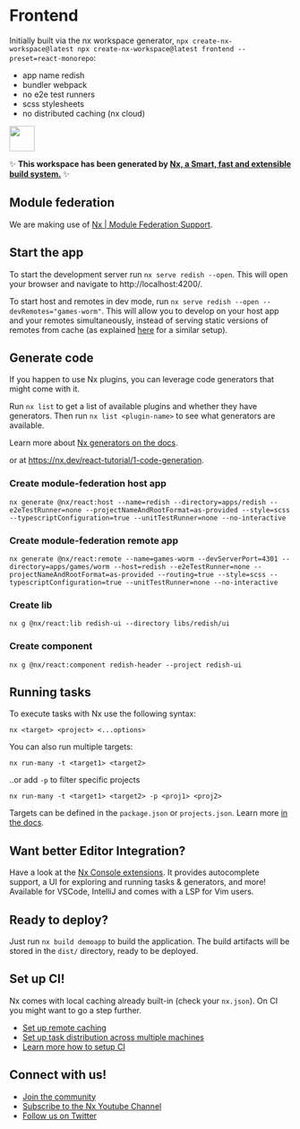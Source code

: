 # Frontend

Initially built via the nx workspace generator, `npx create-nx-workspace@latest npx create-nx-workspace@latest frontend --preset=react-monorepo`:
- app name redish
- bundler webpack
- no e2e test runners
- scss stylesheets
- no distributed caching (nx cloud)

<a alt="Nx logo" href="https://nx.dev" target="_blank" rel="noreferrer"><img src="https://raw.githubusercontent.com/nrwl/nx/master/images/nx-logo.png" width="45"></a>

✨ **This workspace has been generated by [Nx, a Smart, fast and extensible build system.](https://nx.dev)** ✨


## Module federation

We are making use of [Nx | Module Federation Support](https://nx.dev/concepts/more-concepts/faster-builds-with-module-federation).

## Start the app

To start the development server run `nx serve redish --open`. This will open your browser and navigate to http://localhost:4200/.

To start host and remotes in dev mode, run `nx serve redish --open --devRemotes="games-worm"`. This will allow you to develop on your host app and your remotes simultaneously, instead of serving static versions of remotes from cache (as explained [here](https://github.com/nrwl/react-module-federation) for a similar setup).

## Generate code

If you happen to use Nx plugins, you can leverage code generators that might come with it.

Run `nx list` to get a list of available plugins and whether they have generators. Then run `nx list <plugin-name>` to see what generators are available.

Learn more about [Nx generators on the docs](https://nx.dev/plugin-features/use-code-generators).

or at https://nx.dev/react-tutorial/1-code-generation.

### Create module-federation host app

`nx generate @nx/react:host --name=redish --directory=apps/redish --e2eTestRunner=none --projectNameAndRootFormat=as-provided --style=scss --typescriptConfiguration=true --unitTestRunner=none --no-interactive`

### Create module-federation remote app

`nx generate @nx/react:remote --name=games-worm --devServerPort=4301 --directory=apps/games/worm --host=redish --e2eTestRunner=none --projectNameAndRootFormat=as-provided --routing=true --style=scss --typescriptConfiguration=true --unitTestRunner=none --no-interactive`

### Create lib

`nx g @nx/react:lib redish-ui --directory libs/redish/ui`

### Create component

`nx g @nx/react:component redish-header --project redish-ui`

## Running tasks

To execute tasks with Nx use the following syntax:

```
nx <target> <project> <...options>
```

You can also run multiple targets:

```
nx run-many -t <target1> <target2>
```

..or add `-p` to filter specific projects

```
nx run-many -t <target1> <target2> -p <proj1> <proj2>
```

Targets can be defined in the `package.json` or `projects.json`. Learn more [in the docs](https://nx.dev/core-features/run-tasks).

## Want better Editor Integration?

Have a look at the [Nx Console extensions](https://nx.dev/nx-console). It provides autocomplete support, a UI for exploring and running tasks & generators, and more! Available for VSCode, IntelliJ and comes with a LSP for Vim users.

## Ready to deploy?

Just run `nx build demoapp` to build the application. The build artifacts will be stored in the `dist/` directory, ready to be deployed.

## Set up CI!

Nx comes with local caching already built-in (check your `nx.json`). On CI you might want to go a step further.

- [Set up remote caching](https://nx.dev/core-features/share-your-cache)
- [Set up task distribution across multiple machines](https://nx.dev/core-features/distribute-task-execution)
- [Learn more how to setup CI](https://nx.dev/recipes/ci)

## Connect with us!

- [Join the community](https://nx.dev/community)
- [Subscribe to the Nx Youtube Channel](https://www.youtube.com/@nxdevtools)
- [Follow us on Twitter](https://twitter.com/nxdevtools)
